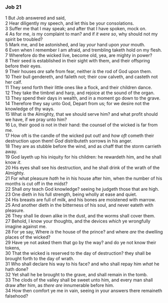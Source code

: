 ### Job 21

1 But Job answered and said,  
2 Hear diligently my speech, and let this be your consolations.  
3 Suffer me that I may speak; and after that I have spoken, mock on.  
4 As for me, *is* my complaint to man? and if *it were so*, why should not my spirit be troubled?  
5 Mark me, and be astonished, and lay *your* hand upon *your* mouth.  
6 Even when I remember I am afraid, and trembling taketh hold on my flesh.  
7 Wherefore do the wicked live, become old, yea, are mighty in power?  
8 Their seed is established in their sight with them, and their offspring before their eyes.  
9 Their houses *are* safe from fear, neither *is* the rod of God upon them.  
10 Their bull gendereth, and faileth not; their cow calveth, and casteth not her calf.  
11 They send forth their little ones like a flock, and their children dance.  
12 They take the timbrel and harp, and rejoice at the sound of the organ.  
13 They spend their days in wealth, and in a moment go down to the grave.  
14 Therefore they say unto God, Depart from us; for we desire not the knowledge of thy ways.  
15 What *is* the Almighty, that we should serve him? and what profit should we have, if we pray unto him?  
16 Lo, their good *is* not in their hand: the counsel of the wicked is far from me.  
17 How oft is the candle of the wicked put out! and *how oft* cometh their destruction upon them! *God* distributeth sorrows in his anger.  
18 They are as stubble before the wind, and as chaff that the storm carrieth away.  
19 God layeth up his iniquity for his children: he rewardeth him, and he shall know *it*.  
20 His eyes shall see his destruction, and he shall drink of the wrath of the Almighty.  
21 For what pleasure *hath* he in his house after him, when the number of his months is cut off in the midst?  
22 Shall *any* teach God knowledge? seeing he judgeth those that are high.  
23 One dieth in his full strength, being wholly at ease and quiet.  
24 His breasts are full of milk, and his bones are moistened with marrow.  
25 And another dieth in the bitterness of his soul, and never eateth with pleasure.  
26 They shall lie down alike in the dust, and the worms shall cover them.  
27 Behold, I know your thoughts, and the devices *which* ye wrongfully imagine against me.  
28 For ye say, Where *is* the house of the prince? and where *are* the dwelling places of the wicked?  
29 Have ye not asked them that go by the way? and do ye not know their tokens,  
30 That the wicked is reserved to the day of destruction? they shall be brought forth to the day of wrath.  
31 Who shall declare his way to his face? and who shall repay him *what* he hath done?  
32 Yet shall he be brought to the grave, and shall remain in the tomb.  
33 The clods of the valley shall be sweet unto him, and every man shall draw after him, as *there are* innumerable before him.  
34 How then comfort ye me in vain, seeing in your answers there remaineth falsehood?  
